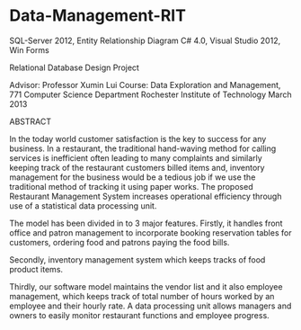 Data-Management-RIT
===================
SQL-Server 2012, Entity Relationship Diagram
C# 4.0, Visual Studio 2012, Win Forms

Relational Database Design Project

Advisor: Professor Xumin Lui
Course: Data Exploration and Management, 771
Computer Science Department
Rochester Institute of Technology
March 2013

ABSTRACT

In the today world customer satisfaction is the key to success for any business. In a restaurant, the traditional
hand-waving method for calling services is inefficient often leading to many complaints and similarly keeping track 
of the restaurant customers billed items and, inventory management for the business would be a tedious job if we use 
the traditional method of tracking it using paper works. The proposed Restaurant Management System increases operational
efficiency through use of a statistical data processing unit. 

The model has been divided in to 3 major features. 
Firstly, it handles front office and patron management to incorporate booking reservation tables for customers, ordering food
and patrons paying the food bills. 

Secondly, inventory management system which keeps tracks of food product items. 

Thirdly, our software model maintains the vendor list and it also employee management, which keeps track of total number of hours worked by an employee and their hourly rate. A data processing unit allows managers 
and owners to easily monitor restaurant functions and employee progress.

